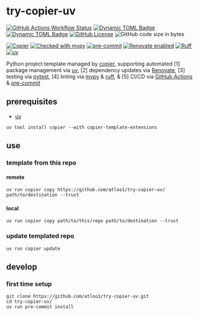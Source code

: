 # try-copier-uv

[![GitHub Actions Workflow Status](https://img.shields.io/github/actions/workflow/status/atloo1/try-copier-uv/ci.yaml)](https://github.com/atloo1/try-copier-uv/actions/workflows/ci.yaml?query=branch%3Amain)
[![Dynamic TOML Badge](https://img.shields.io/badge/dynamic/toml?url=https%3A%2F%2Fraw.githubusercontent.com%2Fatloo1%2Ftry-copier-uv%2Frefs%2Fheads%2Fmain%2Fpyproject.toml&query=%24.tool.poetry.dependencies.python&label=python)](https://github.com/atloo1/try-copier-uv/blob/main/pyproject.toml)
[![Dynamic TOML Badge](https://img.shields.io/badge/dynamic/toml?url=https%3A%2F%2Fraw.githubusercontent.com%2Fatloo1%2Ftry-copier-uv%2Frefs%2Fheads%2Fmain%2Fpyproject.toml&query=%24.tool.poetry.version&label=version)](https://github.com/atloo1/try-copier-uv/blob/main/pyproject.toml)
[![GitHub License](https://img.shields.io/github/license/atloo1/try-copier-uv)](https://github.com/atloo1/try-copier-uv/blob/main/LICENSE)
![GitHub code size in bytes](https://img.shields.io/github/languages/code-size/atloo1/try-copier-uv)

[![Copier](https://img.shields.io/endpoint?url=https://raw.githubusercontent.com/copier-org/copier/master/img/badge/badge-grayscale-inverted-border-orange.json)](https://github.com/copier-org/copier)
[![Checked with mypy](https://www.mypy-lang.org/static/mypy_badge.svg)](https://mypy-lang.org/)
[![pre-commit](https://img.shields.io/badge/pre--commit-enabled-brightgreen?logo=pre-commit&logoColor=white)](https://github.com/pre-commit/pre-commit)
[![Renovate enabled](https://img.shields.io/badge/renovate-enabled-brightgreen.svg)](https://renovatebot.com/)
[![Ruff](https://img.shields.io/endpoint?url=https://raw.githubusercontent.com/astral-sh/ruff/main/assets/badge/v2.json)](https://github.com/astral-sh/ruff)
[![uv](https://img.shields.io/endpoint?url=https://raw.githubusercontent.com/astral-sh/uv/main/assets/badge/v0.json)](https://github.com/astral-sh/uv)

Python project template managed by [copier](https://copier.readthedocs.io/en/stable/), supporting automated [1] package management via [uv](https://docs.astral.sh/uv), [2] dependency updates via [Renovate](https://github.com/renovatebot/renovate?tab=readme-ov-file#what-is-the-mend-renovate-cli), [3] testing via [pytest](https://github.com/pytest-dev/pytest), [4] linting via [mypy](https://github.com/python/mypy) & [ruff](https://github.com/astral-sh/ruff), & [5] CI/CD via [GitHub Actions](https://docs.github.com/en/actions/about-github-actions/understanding-github-actions#workflows) & [pre-commit](https://github.com/pre-commit/pre-commit)

## prerequisites

- [uv](https://docs.astral.sh/uv/getting-started/installation/)

```
uv tool install copier --with copier-template-extensions
```

## use

### template from this repo

#### remote

```
uv run copier copy https://github.com/atloo1/try-copier-uv/ path/to/destination --trust
```

#### local

```
uv run copier copy path/to/this/repo path/to/destination --trust
```

### update templated repo

```
uv run copier update
```

## develop

### first time setup

```
git clone https://github.com/atloo1/try-copier-uv.git
cd try-copier-uv/
uv run pre-commit install
```
